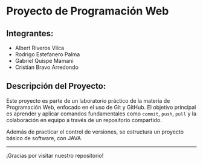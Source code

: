 # Proyecto de Programación Web

## Integrantes:
- Albert Riveros Vilca
- Rodrigo Estefanero Palma
- Gabriel Quispe Mamani
- Cristian Bravo Arredondo

## Descripción del Proyecto:
Este proyecto es parte de un laboratorio práctico de la materia de Programación Web, enfocado en el uso de Git y GitHub. El objetivo principal es aprender y aplicar comandos fundamentales como `commit`, `push`, `pull` y la colaboración en equipo a través de un repositorio compartido.

Además de practicar el control de versiones, se estructura un proyecto básico de software, con JAVA.

---

¡Gracias por visitar nuestro repositorio!

